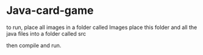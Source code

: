 # Java-card-game

to run, 
place all images in a folder called Images
place this folder and all the java files into a folder called src

then compile and run.
